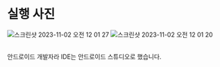 # 실행 사진

![스크린샷 2023-11-02 오전 12 01 27](https://github.com/lyh990517/react_202312706/assets/45873564/2dbf2e99-81c8-440d-9df2-6ae58ed1dd3f)
![스크린샷 2023-11-02 오전 12 01 20](https://github.com/lyh990517/react_202312706/assets/45873564/c81eb9d8-b8ba-45f0-8144-ed96fd2445a2)

<br>
안드로이드 개발자라 IDE는 안드로이드 스튜디오로 했습니다.
